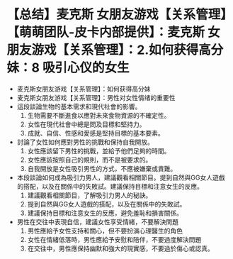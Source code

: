 # 【总结】麦克斯 女朋友游戏【关系管理】【萌萌团队-皮卡内部提供】：麦克斯 女朋友游戏【关系管理】：2.如何获得高分妹：8 吸引心仪的女生

-   麦克斯女朋友游戏【关系管理】：如何获得高分妹
-   麦克斯女朋友游戏【关系管理】：男性对女性情绪的重要性
-   這段談論生物的基本需求和現代社會的影響。
    1.  生物需要不斷進食以應對未來食物資源的不確定性。
    2.  女性在現代社會中總是問及目標和堅持力。
    3.  成就、自信、性感和愛感是堅持目標的基本要素。
-   討論了女性如何應對男性的挑戰和保持自我開放。
    1.  女性應該留下男性的挑戰，並給予他們足夠的時間。
    2.  女性應該按照自己的規則，而不是被要求的。
    3.  自我開放是女性吸引男性的方式，不應被嫌棄或責難。
-   本段談論如何成為吸引力男人，建議觀看相關節目。提到自然與GG女人遊戲的搭配，以及在關係中的失敗試。建議保持目標和注意女生的反應。
    1.  建議觀看相關節目，了解吸引力男人的秘訣。
    2.  提到自然與GG女人遊戲的搭配，以及在關係中的失敗試。
    3.  建議保持目標和注意女生的反應，避免羞恥和損害關係。
-   男性在交往中表現自信，建議女性享受情緒，不要解決問題
    1.  男性應給予女性支持和關心，但不要扮演心理醫生的角色
    2.  女性在情緒低落時，男性應給予安慰和陪伴，不要過度解決問題
    3.  在交往中，男性應保持幽默和強大的現實感，不要過於傷心或認真。